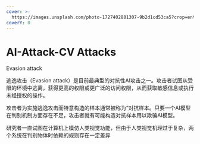 ```yaml
---
cover: >-
  https://images.unsplash.com/photo-1727402881307-9b2d1cd53ca5?crop=entropy&cs=srgb&fm=jpg&ixid=M3wxOTcwMjR8MHwxfHJhbmRvbXx8fHx8fHx8fDE3Mjg0NDQ1MDd8&ixlib=rb-4.0.3&q=85
coverY: 0
---
```


# AI-Attack-CV Attacks

Evasion attack

逃逸攻击（Evasion attack）是目前最典型的对抗性AI攻击之一。攻击者试图从受限的环境中逃离，获得更高的权限或更广泛的访问权限，从而获取敏感信息或执行未经授权的操作。

攻击者为实施逃逸攻击而特意构造的样本通常被称为“对抗样本。只要一个AI模型在判别机制方面存在不足，攻击者就有可能构造对抗样本用以欺骗AI模型。

研究者一直试图在计算机上模仿人类视觉功能，但由于人类视觉机理过于复杂，两个系统在判别物体时依赖的规则存在一定差异
